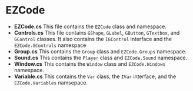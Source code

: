 # EZCode
 - **EZCode.cs** This file contains the `EZCode` class and namespace.
 - **Controls.cs** This file contains `GShape`, `GLabel`, `GButton`, `GTextbox`, and `GControl` classes. It also contains the `IGControl` interface and the `EZCode.GControls` namespace
 - **Group.cs** This contains the `Group` class and `EZCode.Groups` namespace.
 - **Sound.cs** This contains the `Player` class and `EZCode.Sound` namespace.
 - **Window.cs** This contains the `Window` class and `EZCode.Windows` namespace.
 - **Variable.cs** This contains the `Var` class, the `IVar` interface, and the `EZCode.Variables` namsepace.

